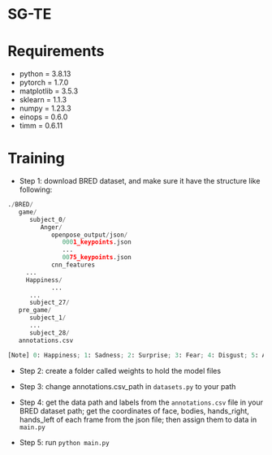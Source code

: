 SG-TE
=======

# Requirements

* python = 3.8.13
* pytorch = 1.7.0
* matplotlib = 3.5.3
* sklearn = 1.1.3
* numpy = 1.23.3
* einops = 0.6.0
* timm = 0.6.11

# Training

* Step 1: download BRED dataset, and make sure it have the structure like following:
  
```python
./BRED/
   game/
      subject_0/
         Anger/
            openpose_output/json/
               0001_keypoints.json
               ...
               0075_keypoints.json
            cnn_features
	 ...
	 Happiness/
            ...
      ...
      subject_27/
   pre_game/
      subject_1/
      ...
      subject_28/
   annotations.csv

[Note] 0: Happiness; 1: Sadness; 2: Surprise; 3: Fear; 4: Disgust; 5: Anger 
```


* Step 2: create a folder called weights to hold the model files

* Step 3: change annotations.csv_path in `datasets.py` to your path

* Step 4: get the data path and labels from the `annotations.csv` file in your BRED dataset path; get the coordinates of face, bodies, hands_right, hands_left of each frame from the json file; then assign them to data in `main.py`

* Step 5: run `python main.py`
